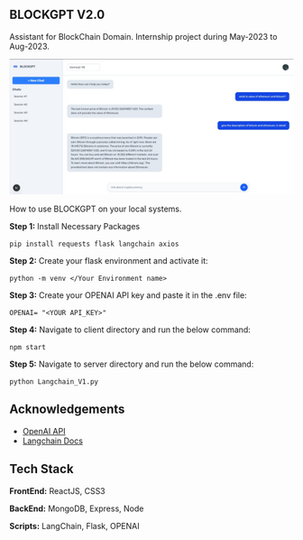
## BLOCKGPT V2.0

Assistant for BlockChain Domain. Internship project during May-2023 to Aug-2023.

![BLOCKGPT Demo](https://github.com/ayush9h/BLOCKGPT-V2.0/blob/main/client/public/demo.jpg)

How to use BLOCKGPT on your local systems.

**Step 1:** Install Necessary Packages
```
pip install requests flask langchain axios
```

**Step 2:** Create your flask environment and activate it:
```
python -m venv </Your Environment name>
```

**Step 3:** Create your OPENAI API key and paste it in the .env file:
```
OPENAI= "<YOUR API_KEY>"
```
**Step 4:** Navigate to client directory and run the below command:
```
npm start
```
**Step 5:** Navigate to server directory and run the below command:
```
python Langchain_V1.py
```

## Acknowledgements

 - [OpenAI API](https://openai.com/blog/openai-api)
 - [Langchain Docs](https://python.langchain.com/docs/get_started/introduction)
## Tech Stack

**FrontEnd:** ReactJS, CSS3 

**BackEnd:** MongoDB, Express, Node

**Scripts:** LangChain, Flask, OPENAI



